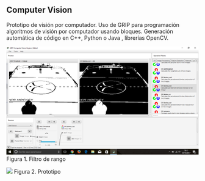 ## Computer Vision

Prototipo de visión por computador.
Uso de GRIP para programación algoritmos de visión por computador usando bloques. Generación automática de código en C++, Python o Java , librerías OpenCV.

![](2017-10-20.png)
Figura 1. Filtro de rango

![](2017-10-20(1).png)
Figura 2. Prototipo
